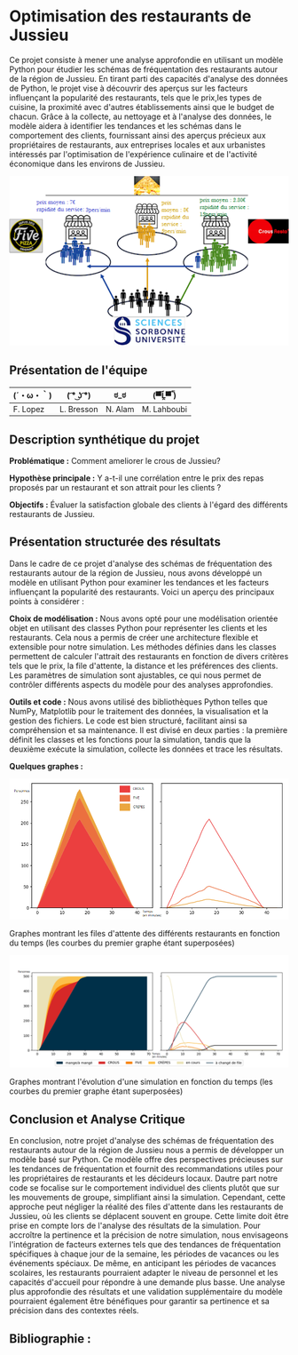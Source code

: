 # Optimisation des restaurants de Jussieu

Ce projet consiste à mener une analyse approfondie en utilisant un modèle Python pour étudier les schémas de fréquentation des restaurants autour de la région de Jussieu. En tirant parti des capacités d'analyse des données de Python, le projet vise à découvrir des aperçus sur les facteurs influençant la popularité des restaurants, tels que le prix,les types de cuisine, la proximité avec d'autres établissements ainsi que le budget de chacun. Grâce à la collecte, au nettoyage et à l'analyse des données, le modèle aidera à identifier les tendances et les schémas dans le comportement des clients, fournissant ainsi des aperçus précieux aux propriétaires de restaurants, aux entreprises locales et aux urbanistes intéressés par l'optimisation de l'expérience culinaire et de l'activité économique dans les environs de Jussieu.

<p align="center">
  <img width="700"  src="./images/modele.png">
</p>


## Présentation de l'équipe

|(´・ω・｀)| ( ͡° ͜ʖ ͡°) | ಠ_ಠ | (▀̿Ĺ̯▀̿ ̿) |
|-----|--|--|--|
| F. Lopez| L. Bresson | N. Alam  | M. Lahboubi  |


## Description synthétique du projet

**Problématique :**
Comment ameliorer le crous de Jussieu?

**Hypothèse principale :**
Y a-t-il une corrélation entre le prix des repas proposés par un restaurant et son attrait pour les clients ?

**Objectifs :**
Évaluer la satisfaction globale des clients à l'égard des différents restaurants de Jussieu.

## Présentation structurée des résultats

Dans le cadre de ce projet d'analyse des schémas de fréquentation des restaurants autour de la région de Jussieu, nous avons développé un modèle en utilisant Python pour examiner les tendances et les facteurs influençant la popularité des restaurants. Voici un aperçu des principaux points à considérer :

**Choix de modélisation :** Nous avons opté pour une modélisation orientée objet en utilisant des classes Python pour représenter les clients et les restaurants. Cela nous a permis de créer une architecture flexible et extensible pour notre simulation. Les méthodes définies dans les classes permettent de calculer l'attrait des restaurants en fonction de divers critères tels que le prix, la file d'attente, la distance et les préférences des clients. Les paramètres de simulation sont ajustables, ce qui nous permet de contrôler différents aspects du modèle pour des analyses approfondies.

**Outils et code :** Nous avons utilisé des bibliothèques Python telles que NumPy, Matplotlib pour le traitement des données, la visualisation et la gestion des fichiers. Le code est bien structuré, facilitant ainsi sa compréhension et sa maintenance. Il est divisé en deux parties : la première définit les classes et les fonctions pour la simulation, tandis que la deuxième exécute la simulation, collecte les données et trace les résultats.

**Quelques graphes :**

<p align="center">
  <img width="700"  src="./graphs/fig1.png">
</p>
Graphes montrant les files d'attente des différents restaurants en fonction du temps (les courbes du premier graphe étant superposées)   

<p align="center">
  <img width="700"  src="./graphs/fig4.png">
</p>
Graphes montrant l'évolution d'une simulation en fonction du temps (les courbes du premier graphe étant superposées)

## Conclusion et Analyse Critique

En conclusion, notre projet d'analyse des schémas de fréquentation des restaurants autour de la région de Jussieu nous a permis de développer un modèle basé sur Python. Ce modèle offre des perspectives précieuses sur les tendances de fréquentation et fournit des recommandations utiles pour les propriétaires de restaurants et les décideurs locaux. Dautre part notre code se focalise sur le comportement individuel des clients plutôt que sur les mouvements de groupe, simplifiant ainsi la simulation. Cependant, cette approche peut négliger la réalité des files d'attente dans les restaurants de Jussieu, où les clients se déplacent souvent en groupe. Cette limite doit être prise en compte lors de l'analyse des résultats de la simulation.
Pour accroître la pertinence et la précision de notre simulation, nous envisageons l'intégration de facteurs externes tels que des tendances de fréquentation spécifiques à chaque jour de la semaine, les périodes de vacances ou les événements spéciaux. De même, en anticipant les périodes de vacances scolaires, les restaurants pourraient adapter le niveau de personnel et les capacités d'accueil pour répondre à une demande plus basse. Une analyse plus approfondie des résultats et une validation supplémentaire du modèle pourraient également être bénéfiques pour garantir sa pertinence et sa précision dans des contextes réels.


## Bibliographie :

